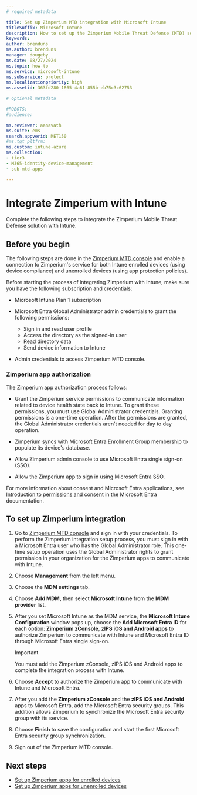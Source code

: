 ```yaml
---
# required metadata

title: Set up Zimperium MTD integration with Microsoft Intune
titleSuffix: Microsoft Intune
description: How to set up the Zimperium Mobile Threat Defense (MTD) solution with Microsoft Intune to control mobile device access to your corporate resources.
keywords:
author: brenduns
ms.author: brenduns
manager: dougeby
ms.date: 08/27/2024
ms.topic: how-to
ms.service: microsoft-intune
ms.subservice: protect
ms.localizationpriority: high
ms.assetid: 363fd280-1865-4a61-855b-eb75c3c62753

# optional metadata

#ROBOTS:
#audience:

ms.reviewer: aanavath
ms.suite: ems
search.appverid: MET150
#ms.tgt_pltfrm:
ms.custom: intune-azure
ms.collection:
- tier3
- M365-identity-device-management
- sub-mtd-apps

---
```


# Integrate Zimperium with Intune

Complete the following steps to integrate the Zimperium Mobile Threat Defense solution with Intune.

## Before you begin

The following steps are done in the [Zimperium MTD console](https://www.zimperium.com/platform) and enable a connection to Zimperium's service for both Intune enrolled devices (using device compliance) and unenrolled devices (using app protection policies).

Before starting the process of integrating Zimperium with Intune, make sure you have the following subscription and credentials:

- Microsoft Intune Plan 1 subscription

- Microsoft Entra Global Administrator admin credentials to grant the following permissions:

  - Sign in and read user profile
  - Access the directory as the signed-in user
  - Read directory data
  - Send device information to Intune

- Admin credentials to access Zimperium MTD console.

### Zimperium app authorization

The Zimperium app authorization process follows:

- Grant the Zimperium service permissions to communicate information related to device health state back to Intune. To grant these permissions, you must use Global Administrator credentials. Granting permissions is a one-time operation. After the permissions are granted, the Global Administrator credentials aren't needed for day to day operation.

- Zimperium syncs with Microsoft Entra Enrollment Group membership to populate its device's database.
- Allow Zimperium admin console to use Microsoft Entra single sign-on (SSO).
- Allow the Zimperium app to sign in using Microsoft Entra SSO.

For more information about consent and Microsoft Entra applications, see [Introduction to permissions and consent](/azure/active-directory/develop/permissions-consent-overview) in the Microsoft Entra documentation.

## To set up Zimperium integration

1. Go to [Zimperium MTD console](https://www.zimperium.com/platform) and sign in with your credentials. To perform the Zimperium integration setup process, you must sign in with a Microsoft Entra user who has the Global Administrator role. This one-time setup operation uses the Global Administrator rights to grant permission in your organization for the Zimperium apps to communicate with Intune. 

2. Choose **Management** from the left menu.

3. Choose the **MDM settings** tab.

4. Choose **Add MDM,** then select **Microsoft Intune** from the **MDM provider** list.

5. After you set Microsoft Intune as the MDM service, the **Microsoft Intune Configuration** window pops up, choose the **Add Microsoft Entra ID** for each option: **Zimperium zConsole**, **zIPS iOS and Android apps** to authorize Zimperium to communicate with Intune and Microsoft Entra ID through Microsoft Entra single sign-on.

   > [!IMPORTANT]
   >
   > You must add the Zimperium zConsole, zIPS iOS and Android apps to complete the integration process with Intune.

6. Choose **Accept** to authorize the Zimperium app to communicate with Intune and Microsoft Entra.

7. After you add the **Zimperium zConsole** and the **zIPS iOS and Android** apps to Microsoft Entra, add the Microsoft Entra security groups. This addition allows Zimperium to synchronize the Microsoft Entra security group with its service.

8. Choose **Finish** to save the configuration and start the first Microsoft Entra security group synchronization.

9. Sign out of the Zimperium MTD console.

## Next steps

- [Set up Zimperium apps for enrolled devices](mtd-apps-ios-app-configuration-policy-add-assign.md)
- [Set up Zimperium apps for unenrolled devices](mtd-add-apps-unenrolled-devices.md)
